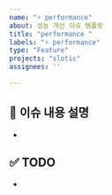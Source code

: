 ```yaml
---
name: "⚡️ performance"
about: 성능 개선 이슈 템플릿
title: "performance "
labels: "⚡️ performance"
type: "Feature"
projects: "slotic"
assignees: ''

---
```


## 📌 이슈 내용 설명
- 

## ✅ TODO
-
